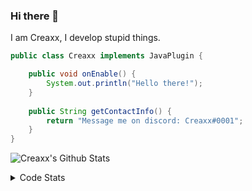 ### Hi there 👋

I am Creaxx, I develop stupid things. 

```java
public class Creaxx implements JavaPlugin {

    public void onEnable() {
        System.out.println("Hello there!");
    }
    
    public String getContactInfo() {
        return "Message me on discord: Creaxx#0001";
    }
}
```

![Creaxx's Github Stats](https://github-readme-stats.vercel.app/api?username=CreaxxOG&show_icons=true&theme=dark&count_private=true)

<details>
  <summary>Code Stats</summary>

<!--START_SECTION:waka-->
![Code Time](http://img.shields.io/badge/Code%20Time-0%20secs-blue)

![Lines of code](https://img.shields.io/badge/From%20Hello%20World%20I%27ve%20Written-26%20Thousand%20lines%20of%20code-blue)

**🐱 My GitHub Data** 

> 🏆 94 Contributions in the Year 2022
 > 
> 📦 388.6 kB Used in GitHub's Storage 
 > 
> 🚫 Not Opted to Hire
 > 
> 📜 1 Public Repository 
 > 
> 🔑 5 Private Repositories  
 > 
**I'm a Night 🦉** 

```text
🌞 Morning    16 commits     ██░░░░░░░░░░░░░░░░░░░░░░░   8.99% 
🌆 Daytime    61 commits     ████████░░░░░░░░░░░░░░░░░   34.27% 
🌃 Evening    96 commits     █████████████░░░░░░░░░░░░   53.93% 
🌙 Night      5 commits      ░░░░░░░░░░░░░░░░░░░░░░░░░   2.81%

```
📅 **I'm Most Productive on Thursday** 

```text
Monday       21 commits     ███░░░░░░░░░░░░░░░░░░░░░░   11.8% 
Tuesday      21 commits     ███░░░░░░░░░░░░░░░░░░░░░░   11.8% 
Wednesday    25 commits     ███░░░░░░░░░░░░░░░░░░░░░░   14.04% 
Thursday     34 commits     ████░░░░░░░░░░░░░░░░░░░░░   19.1% 
Friday       30 commits     ████░░░░░░░░░░░░░░░░░░░░░   16.85% 
Saturday     27 commits     ███░░░░░░░░░░░░░░░░░░░░░░   15.17% 
Sunday       20 commits     ██░░░░░░░░░░░░░░░░░░░░░░░   11.24%

```


📊 **This Week I Spent My Time On** 

```text
💬 Programming Languages: 
Java                     7 hrs 11 mins       █████████████████████░░░░   85.08% 
TypeScript               30 mins             █░░░░░░░░░░░░░░░░░░░░░░░░   6.07% 
JavaScript               19 mins             █░░░░░░░░░░░░░░░░░░░░░░░░   3.91% 
HTML                     7 mins              ░░░░░░░░░░░░░░░░░░░░░░░░░   1.58% 
XML                      5 mins              ░░░░░░░░░░░░░░░░░░░░░░░░░   1.06%

🔥 Editors: 
IntelliJ                 8 hrs 27 mins       █████████████████████████   100.0%

```

**I Mostly Code in Java** 

```text
Java                     5 repos             █████████████████░░░░░░░░   71.43% 
EJS                      1 repo              ███░░░░░░░░░░░░░░░░░░░░░░   14.29% 
Kotlin                   1 repo              ███░░░░░░░░░░░░░░░░░░░░░░   14.29%

```



 Last Updated on 23/05/2022 01:57:45 UTC
<!--END_SECTION:waka-->
</details>
